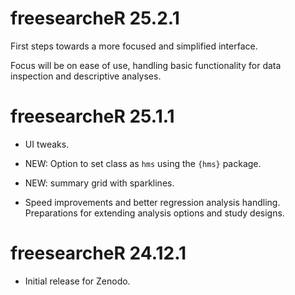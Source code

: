 # freesearcheR 25.2.1

First steps towards a more focused and simplified interface.

Focus will be on ease of use, handling basic functionality for data inspection and descriptive analyses.

# freesearcheR 25.1.1

* UI tweaks.

* NEW: Option to set class as `hms` using the `{hms}` package.

* NEW: summary grid with sparklines.

* Speed improvements and better regression analysis handling. Preparations for extending analysis options and study designs.


# freesearcheR 24.12.1

* Initial release for Zenodo.
